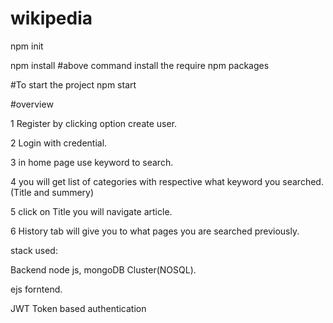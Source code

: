 # wikipedia


npm init

npm install
#above command install the require npm packages

#To start the project
npm start

#overview

1 Register by clicking option create user.

2 Login with credential.

3 in home page use keyword to search.

4 you will get list of categories with respective what keyword you searched.
(Title and summery)

5 click on Title you will navigate article.

6 History tab will give you to what pages you are searched previously.

stack used:

Backend node js, mongoDB Cluster(NOSQL).

ejs forntend.

JWT Token based authentication



